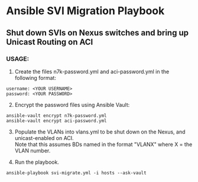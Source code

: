 # Ansible SVI Migration Playbook
## Shut down SVIs on Nexus switches and bring up Unicast Routing on ACI


### USAGE:
1. Create the files n7k-password.yml and aci-password.yml in the following format:

```
username: <YOUR USERNAME>
password: <YOUR PASSWORD>
```
2. Encrypt the password files using Ansible Vault:

```
ansible-vault encrypt n7k-password.yml
ansible-vault encrypt aci-password.yml
```
3. Populate the VLANs into vlans.yml to be shut down on the Nexus, and unicast-enabled on ACI.  
Note that this assumes BDs named in the format "VLANX" where X = the VLAN number. 

4. Run the playbook.
```
ansible-playbook svi-migrate.yml -i hosts --ask-vault
```
